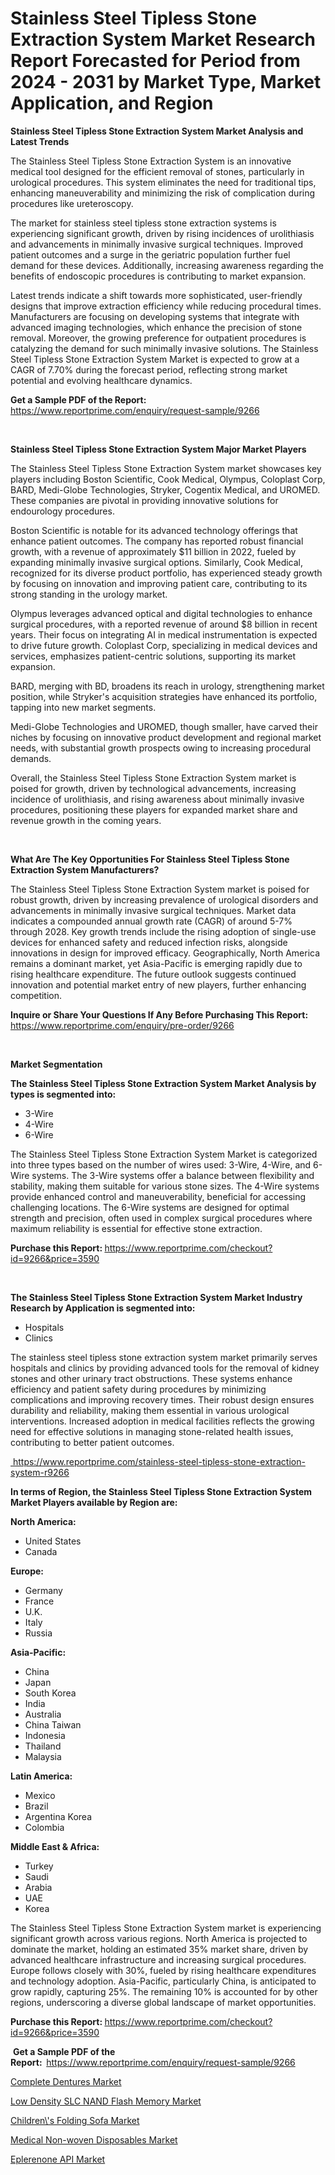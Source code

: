 <p><h1>Stainless Steel Tipless Stone Extraction System Market Research Report Forecasted for Period from 2024 -  2031 by Market Type, Market Application, and Region</h1></p><p><strong>Stainless Steel Tipless Stone Extraction System Market Analysis and Latest Trends</strong></p>
<p><p>The Stainless Steel Tipless Stone Extraction System is an innovative medical tool designed for the efficient removal of stones, particularly in urological procedures. This system eliminates the need for traditional tips, enhancing maneuverability and minimizing the risk of complication during procedures like ureteroscopy.</p><p>The market for stainless steel tipless stone extraction systems is experiencing significant growth, driven by rising incidences of urolithiasis and advancements in minimally invasive surgical techniques. Improved patient outcomes and a surge in the geriatric population further fuel demand for these devices. Additionally, increasing awareness regarding the benefits of endoscopic procedures is contributing to market expansion.</p><p>Latest trends indicate a shift towards more sophisticated, user-friendly designs that improve extraction efficiency while reducing procedural times. Manufacturers are focusing on developing systems that integrate with advanced imaging technologies, which enhance the precision of stone removal. Moreover, the growing preference for outpatient procedures is catalyzing the demand for such minimally invasive solutions. The Stainless Steel Tipless Stone Extraction System Market is expected to grow at a CAGR of 7.70% during the forecast period, reflecting strong market potential and evolving healthcare dynamics.</p></p>
<p><strong>Get a Sample PDF of the Report:&nbsp;</strong> <a href="https://www.reportprime.com/enquiry/request-sample/9266">https://www.reportprime.com/enquiry/request-sample/9266</a></p>
<p>&nbsp;</p>
<p><strong>Stainless Steel Tipless Stone Extraction System Major Market Players</strong></p>
<p><p>The Stainless Steel Tipless Stone Extraction System market showcases key players including Boston Scientific, Cook Medical, Olympus, Coloplast Corp, BARD, Medi-Globe Technologies, Stryker, Cogentix Medical, and UROMED. These companies are pivotal in providing innovative solutions for endourology procedures.</p><p>Boston Scientific is notable for its advanced technology offerings that enhance patient outcomes. The company has reported robust financial growth, with a revenue of approximately $11 billion in 2022, fueled by expanding minimally invasive surgical options. Similarly, Cook Medical, recognized for its diverse product portfolio, has experienced steady growth by focusing on innovation and improving patient care, contributing to its strong standing in the urology market.</p><p>Olympus leverages advanced optical and digital technologies to enhance surgical procedures, with a reported revenue of around $8 billion in recent years. Their focus on integrating AI in medical instrumentation is expected to drive future growth. Coloplast Corp, specializing in medical devices and services, emphasizes patient-centric solutions, supporting its market expansion. </p><p>BARD, merging with BD, broadens its reach in urology, strengthening market position, while Stryker's acquisition strategies have enhanced its portfolio, tapping into new market segments.</p><p>Medi-Globe Technologies and UROMED, though smaller, have carved their niches by focusing on innovative product development and regional market needs, with substantial growth prospects owing to increasing procedural demands.</p><p>Overall, the Stainless Steel Tipless Stone Extraction System market is poised for growth, driven by technological advancements, increasing incidence of urolithiasis, and rising awareness about minimally invasive procedures, positioning these players for expanded market share and revenue growth in the coming years.</p></p>
<p>&nbsp;</p>
<p><strong>What Are The Key Opportunities For Stainless Steel Tipless Stone Extraction System Manufacturers?</strong></p>
<p><p>The Stainless Steel Tipless Stone Extraction System market is poised for robust growth, driven by increasing prevalence of urological disorders and advancements in minimally invasive surgical techniques. Market data indicates a compounded annual growth rate (CAGR) of around 5-7% through 2028. Key growth trends include the rising adoption of single-use devices for enhanced safety and reduced infection risks, alongside innovations in design for improved efficacy. Geographically, North America remains a dominant market, yet Asia-Pacific is emerging rapidly due to rising healthcare expenditure. The future outlook suggests continued innovation and potential market entry of new players, further enhancing competition.</p></p>
<p><strong>Inquire or Share Your Questions If Any Before Purchasing This Report:</strong> <a href="https://www.reportprime.com/enquiry/pre-order/9266">https://www.reportprime.com/enquiry/pre-order/9266</a></p>
<p>&nbsp;</p>
<p><strong>Market Segmentation</strong></p>
<p><strong>The Stainless Steel Tipless Stone Extraction System Market Analysis by types is segmented into:</strong></p>
<p><ul><li>3-Wire</li><li>4-Wire</li><li>6-Wire</li></ul></p>
<p><p>The Stainless Steel Tipless Stone Extraction System Market is categorized into three types based on the number of wires used: 3-Wire, 4-Wire, and 6-Wire systems. The 3-Wire systems offer a balance between flexibility and stability, making them suitable for various stone sizes. The 4-Wire systems provide enhanced control and maneuverability, beneficial for accessing challenging locations. The 6-Wire systems are designed for optimal strength and precision, often used in complex surgical procedures where maximum reliability is essential for effective stone extraction.</p></p>
<p><strong>Purchase this Report:&nbsp;</strong><a href="https://www.reportprime.com/checkout?id=9266&price=3590">https://www.reportprime.com/checkout?id=9266&price=3590</a></p>
<p>&nbsp;</p>
<p><strong>The Stainless Steel Tipless Stone Extraction System Market Industry Research by Application is segmented into:</strong></p>
<p><ul><li>Hospitals</li><li>Clinics</li></ul></p>
<p><p>The stainless steel tipless stone extraction system market primarily serves hospitals and clinics by providing advanced tools for the removal of kidney stones and other urinary tract obstructions. These systems enhance efficiency and patient safety during procedures by minimizing complications and improving recovery times. Their robust design ensures durability and reliability, making them essential in various urological interventions. Increased adoption in medical facilities reflects the growing need for effective solutions in managing stone-related health issues, contributing to better patient outcomes.</p></p>
<p><a href="https://www.reportprime.com/stainless-steel-tipless-stone-extraction-system-r9266">&nbsp;https://www.reportprime.com/stainless-steel-tipless-stone-extraction-system-r9266</a></p>
<p><strong>In terms of Region, the Stainless Steel Tipless Stone Extraction System Market Players available by Region are:</strong></p>
<p>
    <p> <strong> North America: </strong>
        <ul>
            <li>United States</li>
            <li>Canada</li>
        </ul>
        </p> 
    <p> <strong> Europe: </strong>
        <ul>
            <li>Germany</li>
            <li>France</li>
            <li>U.K.</li>
            <li>Italy</li>
            <li>Russia</li>
        </ul>
        </p> 
    <p> <strong> Asia-Pacific: </strong>
        <ul>
            <li>China</li>
            <li>Japan</li>
            <li>South Korea</li>
            <li>India</li>
            <li>Australia</li>
            <li>China Taiwan</li>
            <li>Indonesia</li>
            <li>Thailand</li>
            <li>Malaysia</li>
        </ul>
        </p> 
    <p> <strong> Latin America: </strong>
        <ul>
            <li>Mexico</li>
            <li>Brazil</li>
            <li>Argentina Korea</li>
            <li>Colombia</li>
        </ul>
        </p> 
    <p> <strong> Middle East & Africa: </strong>
        <ul>
            <li>Turkey</li>
            <li>Saudi</li>
            <li>Arabia</li>
            <li>UAE</li>
            <li>Korea</li>
        </ul>
    </p>
    </p>
<p><p>The Stainless Steel Tipless Stone Extraction System market is experiencing significant growth across various regions. North America is projected to dominate the market, holding an estimated 35% market share, driven by advanced healthcare infrastructure and increasing surgical procedures. Europe follows closely with 30%, fueled by rising healthcare expenditures and technology adoption. Asia-Pacific, particularly China, is anticipated to grow rapidly, capturing 25%. The remaining 10% is accounted for by other regions, underscoring a diverse global landscape of market opportunities.</p></p>
<p><strong>Purchase this Report: </strong><a href="https://www.reportprime.com/checkout?id=9266&price=3590">https://www.reportprime.com/checkout?id=9266&price=3590</a></p>
<p>&nbsp;<strong>Get a Sample PDF of the Report:&nbsp;&nbsp;</strong><a href="https://www.reportprime.com/enquiry/request-sample/9266">https://www.reportprime.com/enquiry/request-sample/9266</a></p>
<p><strong></strong></p>
<p><p><a href="https://www.linkedin.com/pulse/global-complete-dentures-market-opportunities-challenges2024-hlnme?trackingId=yRoKiNMETDK4t1j3ThG%2Biw%3D%3D">Complete Dentures Market</a></p><p><a href="https://medium.com/@bernadette.hunter4468/the-low-density-slc-nand-flash-memory-industry-analysis-report-offers-a-comprehensive-and-current-29f2ca65d0a4">Low Density SLC NAND Flash Memory Market</a></p><p><a href="https://issuu.com/reportprime-2/docs/childrens-folding-sofa-market-size-_66e4719fec0c02">Children\'s Folding Sofa Market</a></p><p><a href="https://medium.com/@bernadette.hunter4468/medical-non-woven-disposables-market-forecasts-market-trends-and-impact-analysis-2024-2031-4053f845f085">Medical Non-woven Disposables Market</a></p><p><a href="https://issuu.com/reportprime-2/docs/eplerenone-api-market-size-2030.ppt_260db3754eb27c">Eplerenone API Market</a></p></p>